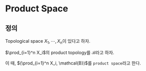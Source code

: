 # Product Space
## 정의
Topological space $X_1, \cdots, X_n$이 있다고 하자.

$\prod_{i=1}^n X_i$의 product topology를 $\mathcal{B}$라고 하자.

이 때, $(\prod_{i=1}^n X_i, \mathcal{B})$를 `product space`라고 한다.

